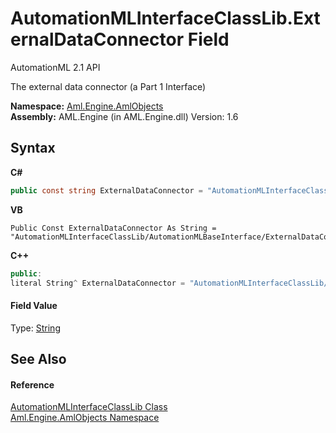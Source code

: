 # AutomationMLInterfaceClassLib.ExternalDataConnector Field
AutomationML 2.1 API 

The external data connector (a Part 1 Interface)

**Namespace:**&nbsp;<a href="N_Aml_Engine_AmlObjects">Aml.Engine.AmlObjects</a><br />**Assembly:**&nbsp;AML.Engine (in AML.Engine.dll) Version: 1.6

## Syntax

**C#**<br />
``` C#
public const string ExternalDataConnector = "AutomationMLInterfaceClassLib/AutomationMLBaseInterface/ExternalDataConnector"
```

**VB**<br />
``` VB
Public Const ExternalDataConnector As String = "AutomationMLInterfaceClassLib/AutomationMLBaseInterface/ExternalDataConnector"
```

**C++**<br />
``` C++
public:
literal String^ ExternalDataConnector = "AutomationMLInterfaceClassLib/AutomationMLBaseInterface/ExternalDataConnector"
```


#### Field Value
Type: <a href="https://docs.microsoft.com/dotnet/api/system.string" target="_parent" rel="noopener noreferrer">String</a>

## See Also


#### Reference
<a href="T_Aml_Engine_AmlObjects_AutomationMLInterfaceClassLib">AutomationMLInterfaceClassLib Class</a><br /><a href="N_Aml_Engine_AmlObjects">Aml.Engine.AmlObjects Namespace</a><br />